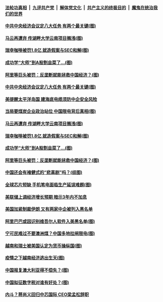 ####  [法轮功真相](../../../../basic/blob/master/README.md?t=12190602) &nbsp;|&nbsp; [九评共产党](../../../../9ping.md/blob/master/README.md?t=12190602) &nbsp;|&nbsp; [解体党文化](../../../../jtdwh.md/blob/master/README.md?t=12190602)  &nbsp;|&nbsp; [共产主义的终极目的](../../../../gczydzjmd.md/blob/master/README.md?t=12190602) &nbsp;|&nbsp; [魔鬼在统治我们的世界](../../../../mgztzwmdsj.md/blob/master/README.md?t=12190602) 


#### [中共中央经济会议定八大任务 有两个最关键(图)](../pages/p5/956292.md?t=12190602) 

#### [马云再遭弃 传湖畔大学云南项目搁浅(图)](../pages/p5/956268.md?t=12190602) 

#### [瑞幸咖啡被罚1.8亿 就造假案与SEC和解(图)](../pages/p5/956277.md?t=12190602) 

#### [成功学“大师”到A股割韭菜了…(图)](../pages/p5/956146.md?t=12190602) 

#### [阿里等巨头被罚：反垄断就能拯救中国经济？(图)](../pages/p5/956155.md?t=12190602) 


#### [中共中央经济会议定八大任务 有两个最关键(图)](../pages/p5/956292.md?t=12190602) 

#### [美提醒太平洋岛国 建海底电缆须防中企安全风险](../pages/p5/956284.md?t=12190602) 

#### [当局要煤炭企业政治站位 中国限电背后真相(图)](../pages/p5/956279.md?t=12190602) 

#### [马云再遭弃 传湖畔大学云南项目搁浅(图)](../pages/p5/956268.md?t=12190602) 

#### [瑞幸咖啡被罚1.8亿 就造假案与SEC和解(图)](../pages/p5/956277.md?t=12190602) 

#### [成功学“大师”到A股割韭菜了…(图)](../pages/p5/956146.md?t=12190602) 

#### [阿里等巨头被罚：反垄断就能拯救中国经济？(图)](../pages/p5/956155.md?t=12190602) 

#### [中国还会有褚健式的“悲喜剧”吗？(组图)](../pages/p5/956152.md?t=12190602) 

#### [全球芯片短缺 手机笔电面临生产延误难题(图)](../pages/p5/956184.md?t=12190602) 

#### [美联储上调经济增长预期 暗示3年内不加息](../pages/p5/956162.md?t=12190602) 

#### [美国加紧制裁伊朗 又有两家中企被列入黑名单](../pages/p5/956160.md?t=12190602) 

#### [阿里巴巴或因识别维吾尔人软件入美黑名单(图)](../pages/p5/956154.md?t=12190602) 

#### [宁可民难过不要澳洲煤？中国多地拉闸限电(图)](../pages/p5/956127.md?t=12190602) 

#### [越南和瑞士被美国认定为货币操纵国(图)](../pages/p5/956079.md?t=12190602) 

#### [疫情之下越南经济逃出生天(图)](../pages/p5/956071.md?t=12190602) 

#### [中国报复澳大利亚得不偿失？(图)](../pages/p5/956067.md?t=12190602) 

#### [中国拟征数字税对谁有好处？(图)](../pages/p5/956066.md?t=12190602) 


#### [内斗？蒋尚义回归中芯国际 CEO梁孟松辞职](../pages/p5/956031.md?t=12190602) 

